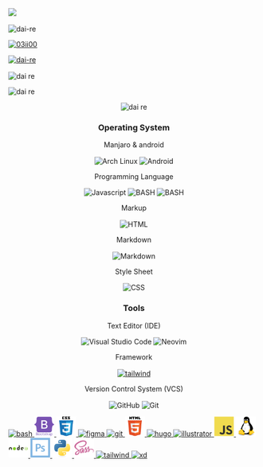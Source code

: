
<img width="150px" src="https://img.shields.io/static/v1?label=Front-end&message=Dev&color=crimson&style=flat-square">

<p align="left"> <img src="https://komarev.com/ghpvc/?username=dai-re&label=Profile%20views&color=0e75b6&style=flat" alt="dai-re" /> </p>

<p align="left"> <a href="https://twitter.com/03ii00" target="blank"><img src="https://img.shields.io/twitter/follow/03ii00?logo=twitter&style=for-the-badge" alt="03ii00" /></a> </p>

<p align="left"> <a href="https://github.com/ryo-ma/github-profile-trophy"><img src="https://github-profile-trophy.vercel.app/?username=dai-re" alt="dai-re" /></a> </p>


<img align="center" src="https://github-readme-streak-stats.herokuapp.com/?user=dai-re&" alt="dai re" />

![dai re](https://github-readme-stats.vercel.app/api?username=dai-re&theme=light&show_icons=true)

<center>

![dai re](https://github-readme-stats.vercel.app/api/top-langs/?username=dai-re&layout=compact)

</center>


<center>


### Operating System

Manjaro & android

  <img align="center" alt="Arch Linux" width="26px" src="https://upload.wikimedia.org/wikipedia/commons/3/3e/Manjaro-logo.svg" />

  <img align="center" alt="Android" width="26px" src="https://raw.githubusercontent.com/nihsx/icon/main/os/linux/android/android.svg" />

<br>

Programming Language

  <img align="center" alt="Javascript" width="26px" src="https://raw.githubusercontent.com/nihsx/icon/main/language/programming/javascript.svg" />

  <img align="center" alt="BASH" width="52px" src="https://raw.githubusercontent.com/nihsx/icon/main/language/programming/bash.svg" />
  
  <img align="center" alt="BASH" width="25px" src="https://upload.wikimedia.org/wikipedia/commons/c/c3/Python-logo-notext.svg" />

<br>

Markup
  

  <img align="center" alt="HTML" width="26px" src="https://raw.githubusercontent.com/nihsx/icon/main/language/programming/html.svg" />

<br>

Markdown


   <img align="center" alt="Markdown" width="26px" src="https://upload.wikimedia.org/wikipedia/commons/4/48/Markdown-mark.svg" />

<br>

Style Sheet

  <img align="center" alt="CSS" width="20px" src="https://raw.githubusercontent.com/nihsx/icon/main/language/programming/css.svg" />

<br>

### Tools

Text Editor (IDE)

  <img align="center" alt="Visual Studio Code" width="26px" src="https://raw.githubusercontent.com/nihsx/icon/main/tools/text-editor/vscode.svg" />


  <img align="center" alt="Neovim" width="26px" src="https://raw.githubusercontent.com/nihsx/icon/main/tools/text-editor/neovim.svg" />

<br>

Framework

  <a href="https://tailwind.com">
    <img align="center" alt="tailwind" width="26px" src="https://upload.wikimedia.org/wikipedia/commons/d/d5/Tailwind_CSS_Logo.svg" />
  </a>

<br>

Version Control System (VCS)

  <img align="center" alt="GitHub" width="26px" src="https://raw.githubusercontent.com/nihsx/icon/main/tools/version-control-system/github.png"/>

  <img align="center" alt="Git" width="46px" src="https://raw.githubusercontent.com/nihsx/icon/main/tools/version-control-system/git.svg" />
  
 </center>


<p align="left"> <a href="https://www.gnu.org/software/bash/" target="_blank" rel="noreferrer"> <img src="https://www.vectorlogo.zone/logos/gnu_bash/gnu_bash-icon.svg" alt="bash" width="40" height="40"/> </a> <a href="https://getbootstrap.com" target="_blank" rel="noreferrer"> <img src="https://raw.githubusercontent.com/devicons/devicon/master/icons/bootstrap/bootstrap-plain-wordmark.svg" alt="bootstrap" width="40" height="40"/> </a> <a href="https://www.w3schools.com/css/" target="_blank" rel="noreferrer"> <img src="https://raw.githubusercontent.com/devicons/devicon/master/icons/css3/css3-original-wordmark.svg" alt="css3" width="40" height="40"/> </a> <a href="https://www.figma.com/" target="_blank" rel="noreferrer"> <img src="https://www.vectorlogo.zone/logos/figma/figma-icon.svg" alt="figma" width="40" height="40"/> </a> <a href="https://git-scm.com/" target="_blank" rel="noreferrer"> <img src="https://www.vectorlogo.zone/logos/git-scm/git-scm-icon.svg" alt="git" width="40" height="40"/> </a> <a href="https://www.w3.org/html/" target="_blank" rel="noreferrer"> <img src="https://raw.githubusercontent.com/devicons/devicon/master/icons/html5/html5-original-wordmark.svg" alt="html5" width="40" height="40"/> </a> <a href="https://gohugo.io/" target="_blank" rel="noreferrer"> <img src="https://api.iconify.design/logos-hugo.svg" alt="hugo" width="40" height="40"/> </a> <a href="https://www.adobe.com/in/products/illustrator.html" target="_blank" rel="noreferrer"> <img src="https://www.vectorlogo.zone/logos/adobe_illustrator/adobe_illustrator-icon.svg" alt="illustrator" width="40" height="40"/> </a> <a href="https://developer.mozilla.org/en-US/docs/Web/JavaScript" target="_blank" rel="noreferrer"> <img src="https://raw.githubusercontent.com/devicons/devicon/master/icons/javascript/javascript-original.svg" alt="javascript" width="40" height="40"/> </a> <a href="https://www.linux.org/" target="_blank" rel="noreferrer"> <img src="https://raw.githubusercontent.com/devicons/devicon/master/icons/linux/linux-original.svg" alt="linux" width="40" height="40"/> </a> <a href="https://nodejs.org" target="_blank" rel="noreferrer"> <img src="https://raw.githubusercontent.com/devicons/devicon/master/icons/nodejs/nodejs-original-wordmark.svg" alt="nodejs" width="40" height="40"/> </a> <a href="https://www.photoshop.com/en" target="_blank" rel="noreferrer"> <img src="https://raw.githubusercontent.com/devicons/devicon/master/icons/photoshop/photoshop-line.svg" alt="photoshop" width="40" height="40"/> </a> <a href="https://www.python.org" target="_blank" rel="noreferrer"> <img src="https://raw.githubusercontent.com/devicons/devicon/master/icons/python/python-original.svg" alt="python" width="40" height="40"/> </a> <a href="https://sass-lang.com" target="_blank" rel="noreferrer"> <img src="https://raw.githubusercontent.com/devicons/devicon/master/icons/sass/sass-original.svg" alt="sass" width="40" height="40"/> </a> <a href="https://tailwindcss.com/" target="_blank" rel="noreferrer"> <img src="https://www.vectorlogo.zone/logos/tailwindcss/tailwindcss-icon.svg" alt="tailwind" width="40" height="40"/> </a> <a href="https://www.adobe.com/products/xd.html" target="_blank" rel="noreferrer"> <img src="https://cdn.worldvectorlogo.com/logos/adobe-xd.svg" alt="xd" width="40" height="40"/> </a> </p>
